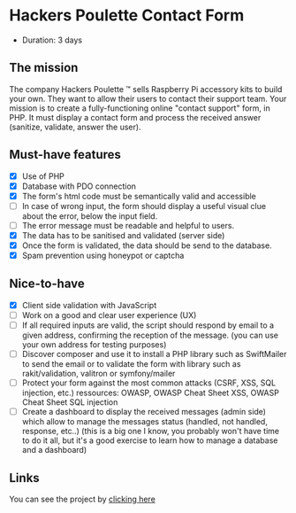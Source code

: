 # Hackers Poulette Contact Form

- Duration: 3 days

## The mission

The company Hackers Poulette ™ sells Raspberry Pi accessory kits to build your own. They want to allow their users to contact their support team. Your mission is to create a fully-functioning online "contact support" form, in PHP. It must display a contact form and process the received answer (sanitize, validate, answer the user).

## Must-have features

- [x] Use of PHP
- [x] Database with PDO connection
- [x] The form's html code must be semantically valid and accessible
- [ ] In case of wrong input, the form should display a useful visual clue about the error, below the input field.
- [ ] The error message must be readable and helpful to users.
- [x] The data has to be sanitised and validated (server side)
- [x] Once the form is validated, the data should be send to the database.
- [x] Spam prevention using honeypot or captcha

## Nice-to-have

- [x] Client side validation with JavaScript
- [ ] Work on a good and clear user experience (UX)
- [ ] If all required inputs are valid, the script should respond by email to a given address, confirming the reception of the message. (you can use your own address for testing purposes)
- [ ] Discover composer and use it to install a PHP library such as SwiftMailer to send the email or to validate the form with library such as rakit/validation, valitron or symfony/mailer
- [ ] Protect your form against the most common attacks (CSRF, XSS, SQL injection, etc.) ressources: OWASP, OWASP Cheat Sheet XSS, OWASP Cheat Sheet SQL injection
- [ ] Create a dashboard to display the received messages (admin side) which allow to manage the messages status (handled, not handled, response, etc..) (this is a big one I know, you probably won't have time to do it all, but it's a good exercise to learn how to manage a database and a dashboard)

## Links

You can see the project by [clicking here](http://hackers.alwaysdata.net/)
